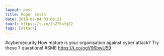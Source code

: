 ```yaml
---
layout: post
title: Roger Smith
date: 2018-08-04 03:00:21
tourl: https://t.co/Zn275afqZ2
tags: [Attack]
---
```

#cybersecurity How mature is your organisation against cyber attack? Try these 7 questions!  #SME https://t.co/ogV96bwU59